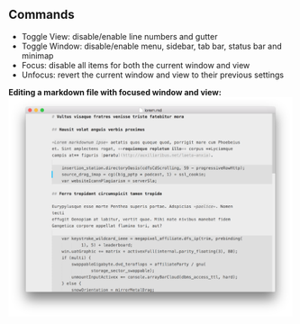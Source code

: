 Commands
--------
* Toggle View: disable/enable line numbers and gutter
* Toggle Window: disable/enable menu, sidebar, tab bar, status bar and minimap
* Focus: disable all items for both the current window and view
* Unfocus: revert the current window and view to their previous settings

**Editing a markdown file with focused window and view:**
![focused](focused.png)
